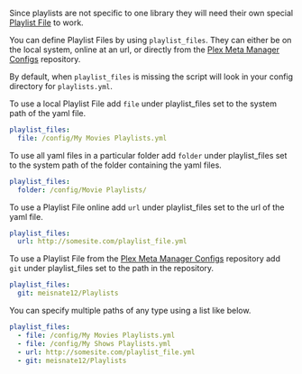 Since playlists are not specific to one library they will need their own special [Playlist File](Metadata-and-Playlist-File) to work.

You can define Playlist Files by using `playlist_files`. They can either be on the local system, online at an url, or directly from the [Plex Meta Manager Configs](https://github.com/meisnate12/Plex-Meta-Manager-Configs) repository.

By default, when `playlist_files` is missing the script will look in your config directory for `playlists.yml`.

To use a local Playlist File add `file` under playlist_files set to the system path of the yaml file.
```yaml
playlist_files:
  file: /config/My Movies Playlists.yml
```
To use all yaml files in a particular folder add `folder` under playlist_files set to the system path of the folder containing the yaml files.
```yaml
playlist_files: 
  folder: /config/Movie Playlists/
```
To use a Playlist File online add `url` under playlist_files set to the url of the yaml file.
```yaml
playlist_files:
  url: http://somesite.com/playlist_file.yml
```
To use a Playlist File from the [Plex Meta Manager Configs](https://github.com/meisnate12/Plex-Meta-Manager-Configs) repository add `git` under playlist_files set to the path in the repository.
```yaml
playlist_files:
  git: meisnate12/Playlists
```
You can specify multiple paths of any type using a list like below.
```yaml
playlist_files:
  - file: /config/My Movies Playlists.yml
  - file: /config/My Shows Playlists.yml
  - url: http://somesite.com/playlist_file.yml
  - git: meisnate12/Playlists
```